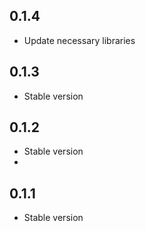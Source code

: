 ## 0.1.4
* Update necessary libraries

## 0.1.3
* Stable version

## 0.1.2
* Stable version
* 
## 0.1.1
* Stable version
